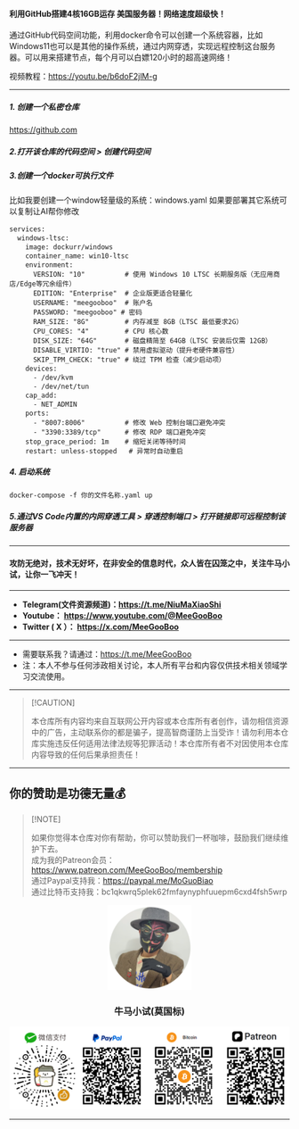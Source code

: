 #### 利用GitHub搭建4核16GB运存 美国服务器！网络速度超级快！

通过GitHub代码空间功能，利用docker命令可以创建一个系统容器，比如Windows11也可以是其他的操作系统，通过内网穿透，实现远程控制这台服务器。可以用来搭建节点，每个月可以白嫖120小时的超高速网络！

视频教程：https://youtu.be/b6doF2jlM-g

****

##### 1. 创建一个私密仓库

https://github.com

##### 2.打开该仓库的代码空间 > 创建代码空间



##### 3.创建一个docker可执行文件

比如我要创建一个window轻量级的系统：windows.yaml
如果要部署其它系统可以复制让AI帮你修改

```
services:
  windows-ltsc:
    image: dockurr/windows
    container_name: win10-ltsc
    environment:
      VERSION: "10"          # 使用 Windows 10 LTSC 长期服务版（无应用商店/Edge等冗余组件）
      EDITION: "Enterprise"  # 企业版更适合轻量化
      USERNAME: "meegooboo"  # 账户名
      PASSWORD: "meegooboo" # 密码
      RAM_SIZE: "8G"         # 内存减至 8GB（LTSC 最低要求2G）
      CPU_CORES: "4"         # CPU 核心数
      DISK_SIZE: "64G"       # 磁盘精简至 64GB（LTSC 安装后仅需 12GB）
      DISABLE_VIRTIO: "true" # 禁用虚拟驱动（提升老硬件兼容性）
      SKIP_TPM_CHECK: "true" # 绕过 TPM 检查（减少启动项）
    devices:
      - /dev/kvm
      - /dev/net/tun
    cap_add:
      - NET_ADMIN
    ports:
      - "8007:8006"          # 修改 Web 控制台端口避免冲突
      - "3390:3389/tcp"      # 修改 RDP 端口避免冲突
    stop_grace_period: 1m    # 缩短关闭等待时间
    restart: unless-stopped   # 异常时自动重启
```

##### 4. 启动系统

```
docker-compose -f 你的文件名称.yaml up
```

##### 5.通过VS Code内置的内网穿透工具 > 穿透控制端口 > 打开链接即可远程控制该服务器












****

#### 攻防无绝对，技术无好坏，在非安全的信息时代，众人皆在囚笼之中，关注牛马小试，让你一飞冲天！

****

- **Telegram(文件资源频道)：https://t.me/NiuMaXiaoShi**
- **Youtube：  https://www.youtube.com/@MeeGooBoo**
- **Twitter ( X ）：  https://x.com/MeeGooBoo**

****

- 需要联系我？请通过：https://t.me/MeeGooBoo
- 注：本人不参与任何涉政相关讨论，本人所有平台和内容仅供技术相关领域学习交流使用。

****

>  [!CAUTION]
>
> 本仓库所有内容均来自互联网公开内容或本仓库所有者创作，请勿相信资源中的广告，主动联系你的都是骗子，提高智商谨防上当受诈！请勿利用本仓库实施违反任何适用法律法规等犯罪活动！本仓库所有者不对因使用本仓库内容导致的任何后果承担责任！

****

## 你的赞助是功德无量💰

>  [!NOTE]
>
> 如果你觉得本仓库对你有帮助，你可以赞助我们一杯咖啡，鼓励我们继续维护下去。<br>
> 成为我的Patreon会员：https://www.patreon.com/MeeGooBoo/membership<br>
> 通过Paypal支持我：https://paypal.me/MoGuoBiao<br>
> 通过比特币支持我：bc1qkwrq5plek62fmfaynyphfuuepm6cxd4fsh5wrp



<p align="center" >
    <img src="https://raw.githubusercontent.com/MeeGooBoo/2025/refs/heads/main/static/imgs/logo.png" width="150">
    <h3 align="center">牛马小试(莫国标)</h3>
    <p align="center">
        <img src="https://raw.githubusercontent.com/MeeGooBoo/2025/refs/heads/main/static/imgs/pays.png">
    </p>
</p>


****
